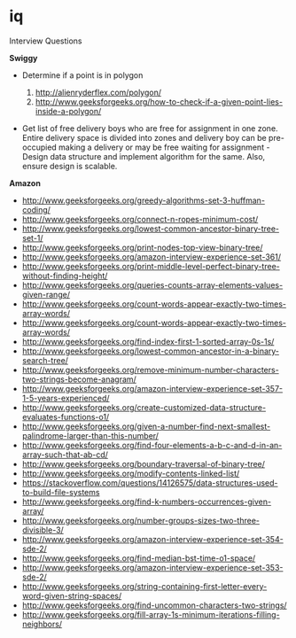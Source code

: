 # iq
Interview Questions

**Swiggy**
* Determine if a point is in polygon
	1. http://alienryderflex.com/polygon/
	2. http://www.geeksforgeeks.org/how-to-check-if-a-given-point-lies-inside-a-polygon/
  
* Get list of free delivery boys who are free for assignment in one zone. Entire delivery space is divided into zones and delivery boy can be pre-occupied making a delivery or may be free waiting for assignment - Design data structure and implement algorithm for the same. Also, ensure design is scalable.

**Amazon**
* http://www.geeksforgeeks.org/greedy-algorithms-set-3-huffman-coding/
* http://www.geeksforgeeks.org/connect-n-ropes-minimum-cost/
* http://www.geeksforgeeks.org/lowest-common-ancestor-binary-tree-set-1/
* http://www.geeksforgeeks.org/print-nodes-top-view-binary-tree/
* http://www.geeksforgeeks.org/amazon-interview-experience-set-361/
* http://www.geeksforgeeks.org/print-middle-level-perfect-binary-tree-without-finding-height/
* http://www.geeksforgeeks.org/queries-counts-array-elements-values-given-range/
* http://www.geeksforgeeks.org/count-words-appear-exactly-two-times-array-words/
* http://www.geeksforgeeks.org/count-words-appear-exactly-two-times-array-words/
* http://www.geeksforgeeks.org/find-index-first-1-sorted-array-0s-1s/
* http://www.geeksforgeeks.org/lowest-common-ancestor-in-a-binary-search-tree/
* http://www.geeksforgeeks.org/remove-minimum-number-characters-two-strings-become-anagram/
* http://www.geeksforgeeks.org/amazon-interview-experience-set-357-1-5-years-experienced/
* http://www.geeksforgeeks.org/create-customized-data-structure-evaluates-functions-o1/
* http://www.geeksforgeeks.org/given-a-number-find-next-smallest-palindrome-larger-than-this-number/
* http://www.geeksforgeeks.org/find-four-elements-a-b-c-and-d-in-an-array-such-that-ab-cd/
* http://www.geeksforgeeks.org/boundary-traversal-of-binary-tree/
* http://www.geeksforgeeks.org/modify-contents-linked-list/
* https://stackoverflow.com/questions/14126575/data-structures-used-to-build-file-systems
* http://www.geeksforgeeks.org/find-k-numbers-occurrences-given-array/
* http://www.geeksforgeeks.org/number-groups-sizes-two-three-divisible-3/
* http://www.geeksforgeeks.org/amazon-interview-experience-set-354-sde-2/
* http://www.geeksforgeeks.org/find-median-bst-time-o1-space/
* http://www.geeksforgeeks.org/amazon-interview-experience-set-353-sde-2/
* http://www.geeksforgeeks.org/string-containing-first-letter-every-word-given-string-spaces/
* http://www.geeksforgeeks.org/find-uncommon-characters-two-strings/
* http://www.geeksforgeeks.org/fill-array-1s-minimum-iterations-filling-neighbors/
